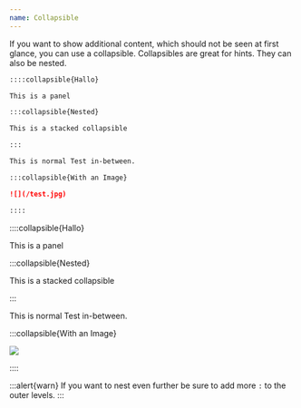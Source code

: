```yaml
---
name: Collapsible
---
```


If you want to show additional content, which should not be seen at
first glance, you can use a collapsible. Collapsibles are great for hints. They can also be nested.

```md
::::collapsible{Hallo}

This is a panel

:::collapsible{Nested}

This is a stacked collapsible

:::

This is normal Test in-between.

:::collapsible{With an Image}

![](/test.jpg)

::::
```

::::collapsible{Hallo}

This is a panel

:::collapsible{Nested}

This is a stacked collapsible

:::

This is normal Test in-between.

:::collapsible{With an Image}

![](/test.jpg)

::::

:::alert{warn}
If you want to nest even further be sure to add more `:` to the outer levels.
:::
